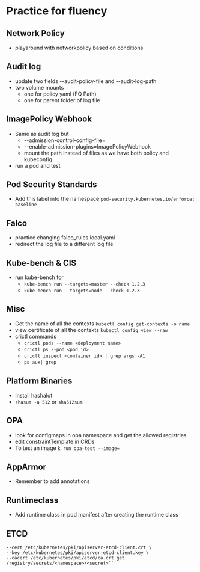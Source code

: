 # Practice for fluency

## Network Policy
- playaround with networkpolicy based on conditions

## Audit log
- update two fields --audit-policy-file and --audit-log-path
- two volume mounts 
  - one for policy yaml (FQ Path)
  - one for parent folder of log file

## ImagePolicy Webhook
- Same as audit log but
  - --admission-control-config-file=<policy>
  - --enable-admission-plugins=ImagePolicyWebhook
  - mount the path instead of files as we have both policy and kubeconfig
- run a pod and test

## Pod Security Standards
- Add this label into the namespace ```pod-security.kubernetes.io/enforce: baseline```

## Falco
- practice changing falco_rules.local.yaml
- redirect the log file to a different log file

## Kube-bench & CIS
- run kube-bench for 
  - ```kube-bench run --targets=master --check 1.2.3```
  - ```kube-bench run --targets=node --check 1.2.3```
## Misc
- Get the name of all the contexts ```kubectl config get-contexts -o name```
- view certificate of all the contexts ```kubectl config view --raw```
- crictl commands 
  - ```crictl pods --name <deployment name>```
  - ```crictl ps --pod <pod id>```
  - ```crictl inspect <container id> | grep args -A1```
  - ```ps aux| grep ```

## Platform Binaries
- Install hashalot
- ```shasum -a 512``` or ```sha512sum ```

## OPA
- look for configmaps in opa namespace and get the allowed registries
- edit constraintTemplate in CRDs
- To test an image ```k run opa-test --image=```

## AppArmor
- Remember to add annotations

## Runtimeclass
- Add runtime class in pod manifest after creating the runtime class

## ETCD

```ETCDCTL_API=3 etcdctl \
--cert /etc/kubernetes/pki/apiserver-etcd-client.crt \
--key /etc/kubernetes/pki/apiserver-etcd-client.key \
--cacert /etc/kubernetes/pki/etcd/ca.crt get /registry/secrets/<namespace>/<secret>```
